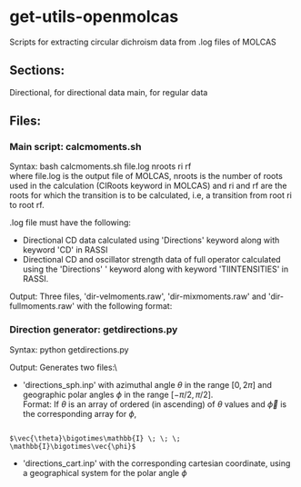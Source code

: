 # get-utils-openmolcas
Scripts for extracting circular dichroism data from .log files of MOLCAS 

## Sections: 
Directional, for directional data
main, for regular data

## Files:
### Main script: calcmoments.sh
Syntax: bash calcmoments.sh file.log nroots ri rf \
where file.log is the output file of MOLCAS, nroots is the number of roots used in the calculation (CIRoots keyword in MOLCAS) and ri and rf are the roots for which the transition is to be calculated, i.e, a transition from root ri to root rf. 

.log file must have the following:
* Directional CD data calculated using 'Directions' keyword along with keyword 'CD' in RASSI
* Directional CD and oscillator strength data of full operator calculated using the 'Directions' \'
  keyword along with keyword 'TIINTENSITIES' in RASSI. 

Output: Three files, 'dir-velmoments.raw', 'dir-mixmoments.raw' and 'dir-fullmoments.raw' with the following format: \
<x-coordinate> <y-coordinate> <z-coordinate> <rotatory strength in cgs units>
  
### Direction generator: getdirections.py
Syntax: python getdirections.py <grid size>

Output: Generates two files:\
* 'directions_sph.inp' with azimuthal angle $\theta$ in the range $[0,2\pi]$ and geographic polar angles $\phi$ in the range $[-\pi/2,\pi/2]$.\
Format: If $\theta$ is an array of ordered (in ascending) of $\theta$ values and $\vec{\phi}$ is the corresponding array for $\phi$,
```

$\vec{\theta}\bigotimes\mathbb{I} \; \; \;  \mathbb{I}\bigotimes\vec{\phi}$

```

* 'directions_cart.inp' with the corresponding cartesian coordinate, using a geographical system for the polar angle $\phi$




